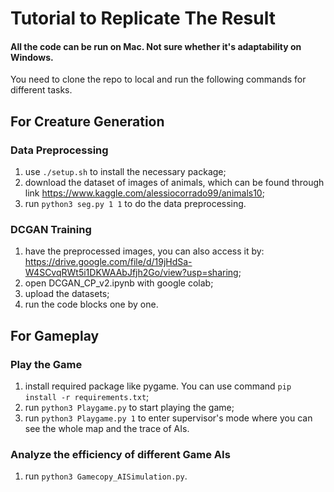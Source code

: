# Tutorial to Replicate The Result

#### All the code can be run on Mac. Not sure whether it's adaptability on Windows.
You need to clone the repo to local and run the following commands for different tasks.

## For Creature Generation
### Data Preprocessing
1. use `./setup.sh` to install the necessary package;
2. download the dataset of images of animals, which can be found through link https://www.kaggle.com/alessiocorrado99/animals10;
3. run `python3 seg.py 1 1` to do the data preprocessing.

### DCGAN Training
1. have the preprocessed images, you can also access it by: https://drive.google.com/file/d/19jHdSa-W4SCvqRWt5i1DKWAAbJfjh2Go/view?usp=sharing;
2. open DCGAN_CP_v2.ipynb with google colab;
3. upload the datasets;
4. run the code blocks one by one.

## For Gameplay
### Play the Game
1. install required package like pygame. You can use command `pip install -r requirements.txt`;
2. run `python3 Playgame.py` to start playing the game;
3. run `python3 Playgame.py 1` to enter supervisor's mode where you can see the whole map and the trace of AIs. 

### Analyze the efficiency of different Game AIs
1. run `python3 Gamecopy_AISimulation.py`.
